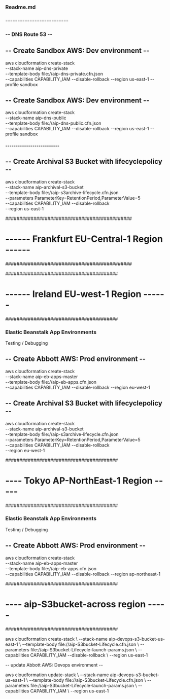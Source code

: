 ### Readme.md



### --------------------------
###    -- DNS Route 53 -- 
###


## -- Create Sandbox AWS: Dev environment --
aws cloudformation create-stack \
--stack-name aip-dns-private \
--template-body file://aip-dns-private.cfn.json \
--capabilities CAPABILITY_IAM --disable-rollback --region us-east-1 --profile sandbox

## -- Create Sandbox AWS: Dev environment --
aws cloudformation create-stack \
--stack-name aip-dns-public \
--template-body file://aip-dns-public.cfn.json \
--capabilities CAPABILITY_IAM --disable-rollback --region us-east-1 --profile sandbox
#### --------------------------

## -- Create Archival S3 Bucket with lifecyclepolicy --
aws cloudformation create-stack \
--stack-name aip-archival-s3-bucket \
--template-body file://aip-s3archive-lifecycle.cfn.json \
--parameters ParameterKey=RetentionPeriod,ParameterValue=5  \
--capabilities CAPABILITY_IAM --disable-rollback \
--region us-east-1





#############################################
# ------ Frankfurt EU-Central-1 Region ------
#############################################






########################################
# ------ Ireland EU-west-1 Region ------
########################################



### Elastic Beanstalk App Environments

Testing / Debugging
## -- Create Abbott AWS: Prod environment --
aws cloudformation create-stack \
--stack-name aip-eb-apps-master \
--template-body file://aip-eb-apps.cfn.json \
--capabilities CAPABILITY_IAM --disable-rollback --region eu-west-1 

## -- Create Archival S3 Bucket with lifecyclepolicy --
aws cloudformation create-stack \
--stack-name aip-archival-s3-bucket \
--template-body file://aip-s3archive-lifecycle.cfn.json \
--parameters ParameterKey=RetentionPeriod,ParameterValue=5  \
--capabilities CAPABILITY_IAM --disable-rollback \
--region eu-west-1




########################################
# ---- Tokyo AP-NorthEast-1 Region -----
########################################


### Elastic Beanstalk App Environments

Testing / Debugging
## -- Create Abbott AWS: Prod environment --
aws cloudformation create-stack \
--stack-name aip-eb-apps-master \
--template-body file://aip-eb-apps.cfn.json \
--capabilities CAPABILITY_IAM --disable-rollback --region ap-northeast-1 

########################################
# ---- aip-S3bucket-across region -----
########################################

aws cloudformation create-stack \ --stack-name aip-devops-s3-bucket-us-east-1 \ --template-body file://aip-S3bucket-Lifecycle.cfn.json \ --parameters file://aip-S3bucket-Lifecycle-launch-params.json \ --capabilities CAPABILITY_IAM --disable-rollback \ --region us-east-1


-- update Abbott AWS: Devops environment --

aws cloudformation update-stack \ --stack-name aip-devops-s3-bucket-us-east-1 \ --template-body file://aip-S3bucket-Lifecycle.cfn.json \ --parameters file://aip-S3bucket-Lifecycle-launch-params.json \ --capabilities CAPABILITY_IAM \ --region us-east-1

